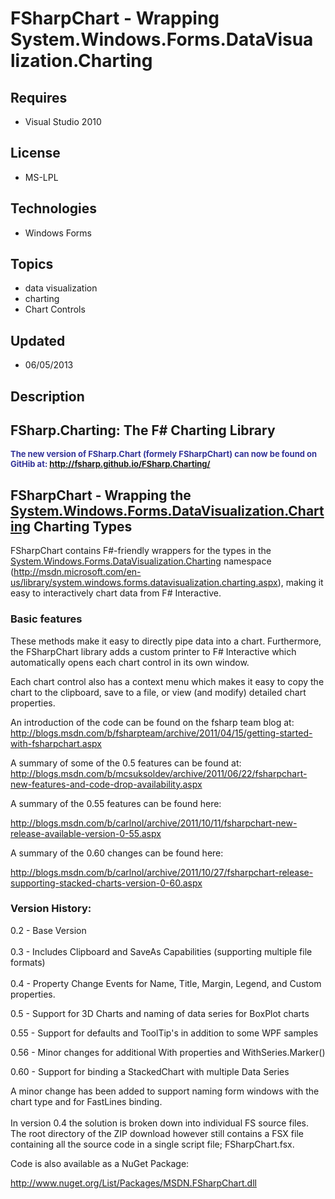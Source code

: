 # FSharpChart - Wrapping System.Windows.​Forms.DataVisua​lization.Charti​ng
## Requires
- Visual Studio 2010
## License
- MS-LPL
## Technologies
- Windows Forms
## Topics
- data visualization
- charting
- Chart Controls
## Updated
- 06/05/2013
## Description

<h2><strong>FSharp.Charting: The F# Charting Library</strong></h2>
<p><span style="font-size:small"><strong><span style="color:#333399">The new version of FSharp.Chart (formely FSharpChart) can now be found on GitHib at:
</span><a href="http://fsharp.github.io/FSharp.Charting/"></a><a href="http://fsharp.github.io/FSharp.Charting/">http://fsharp.github.io/FSharp.Charting/</a></strong></span></p>
<h2><strong>FSharpChart - Wrapping the <a class="libraryLink" href="http://msdn.microsoft.com/en-US/library/System.Windows.Forms.DataVisualization.Charting.aspx" target="_blank" title="Auto generated link to System.Windows.Forms.DataVisualization.Charting">System.Windows.Forms.DataVisualization.Charting</a> Charting Types</strong></h2>
<p>FSharpChart contains F#-friendly wrappers for the types in the <a class="libraryLink" href="http://msdn.microsoft.com/en-US/library/System.Windows.Forms.DataVisualization.Charting.aspx" target="_blank" title="Auto generated link to System.Windows.Forms.DataVisualization.Charting">System.Windows.Forms.DataVisualization.Charting</a> namespace (<a href="http://msdn.microsoft.com/en-us/library/system.windows.forms.datavisualization.charting.aspx">http://msdn.microsoft.com/en-us/library/system.windows.forms.datavisualization.charting.aspx</a>),
 making it easy to interactively chart data from F# Interactive.</p>
<h3><strong>Basic features</strong></h3>
<p>These methods make it easy to directly pipe data into a chart. Furthermore, the FSharpChart library adds a custom printer to F# Interactive which automatically opens each chart control in its own window.</p>
<p>Each chart control also has a context menu which makes it easy to copy the chart to the clipboard, save to a file, or view (and modify) detailed chart properties.</p>
<p>An introduction of the code can be found on the fsharp team blog at:<br>
<a href="http://blogs.msdn.com/b/fsharpteam/archive/2011/04/15/getting-started-with-fsharpchart.aspx">http://blogs.msdn.com/b/fsharpteam/archive/2011/04/15/getting-started-with-fsharpchart.aspx</a></p>
<p>A summary of some of the 0.5 features can be found at:<br>
<a href="http://blogs.msdn.com/b/mcsuksoldev/archive/2011/06/22/fsharpchart-new-features-and-code-drop-availability.aspx">http://blogs.msdn.com/b/mcsuksoldev/archive/2011/06/22/fsharpchart-new-features-and-code-drop-availability.aspx</a></p>
<p>A summary of the 0.55 features can be found here:</p>
<p><a href="http://blogs.msdn.com/b/carlnol/archive/2011/10/11/fsharpchart-new-release-available-version-0-55.aspx">http://blogs.msdn.com/b/carlnol/archive/2011/10/11/fsharpchart-new-release-available-version-0-55.aspx</a>&nbsp;</p>
<p>A summary of the 0.60 changes can be found here:</p>
<p><a href="http://blogs.msdn.com/b/carlnol/archive/2011/10/27/fsharpchart-release-supporting-stacked-charts-version-0-60.aspx">http://blogs.msdn.com/b/carlnol/archive/2011/10/27/fsharpchart-release-supporting-stacked-charts-version-0-60.aspx</a>&nbsp;</p>
<h3><strong>Version History:</strong></h3>
<p>0.2 - Base Version<br>
<br>
0.3 - Includes Clipboard and SaveAs Capabilities (supporting multiple file formats)<br>
<br>
0.4 - Property Change Events for Name, Title, Margin, Legend, and Custom properties.</p>
<p>0.5 - Support for 3D Charts and naming of data series for BoxPlot charts</p>
<p>0.55 - Support for defaults and ToolTip's in addition to some WPF samples</p>
<p>0.56 - Minor changes for additional With properties and WithSeries.Marker()</p>
<p>0.60 - Support for binding a StackedChart with multiple Data Series</p>
<p>A minor change has been added to support naming form windows with the chart type and for FastLines binding.<br>
<br>
In version 0.4 the solution is broken down into individual FS source files. The root directory of the ZIP download however still contains a FSX file containing all the source code in a single script file; FSharpChart.fsx.</p>
<p>Code is also available as a NuGet Package:</p>
<p><a href="http://www.nuget.org/List/Packages/MSDN.FSharpChart.dll">http://www.nuget.org/List/Packages/MSDN.FSharpChart.dll</a></p>
